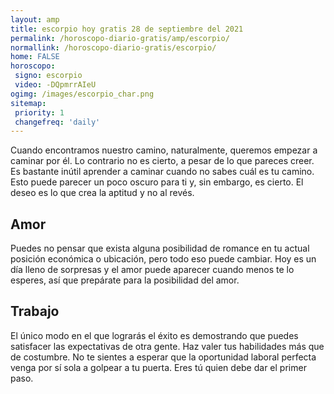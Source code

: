 ```yaml
---
layout: amp
title: escorpio hoy gratis 28 de septiembre del 2021 
permalink: /horoscopo-diario-gratis/amp/escorpio/
normallink: /horoscopo-diario-gratis/escorpio/
home: FALSE
horoscopo:
 signo: escorpio
 video: -DQpmrrAIeU
ogimg: /images/escorpio_char.png
sitemap:
 priority: 1
 changefreq: 'daily'
---
```



Cuando encontramos nuestro camino, naturalmente, queremos empezar a caminar por él. Lo contrario no es cierto, a pesar de lo que pareces creer. Es bastante inútil aprender a caminar cuando no sabes cuál es tu camino. Esto puede parecer un poco oscuro para ti y, sin embargo, es cierto. El deseo es lo que crea la aptitud y no al revés.

## Amor

Puedes no pensar que exista alguna posibilidad de romance en tu actual posición económica o ubicación, pero todo eso puede cambiar. Hoy es un día lleno de sorpresas y el amor puede aparecer cuando menos te lo esperes, así que prepárate para la posibilidad del amor.

## Trabajo

El único modo en el que lograrás el éxito es demostrando que puedes satisfacer las expectativas de otra gente. Haz valer tus habilidades más que de costumbre. No te sientes a esperar que la oportunidad laboral perfecta venga por sí sola a golpear a tu puerta. Eres tú quien debe dar el primer paso.